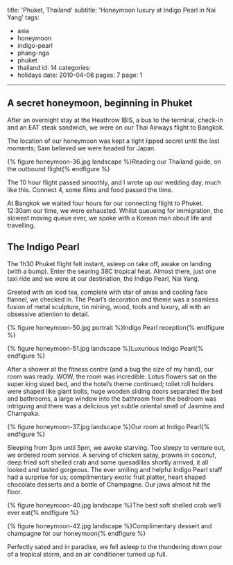 title: 'Phuket, Thailand'
subtitle: 'Honeymoon luxury at Indigo Pearl in Nai Yang'
tags:
  - asia
  - honeymoon
  - indigo-pearl
  - phang-nga
  - phuket
  - thailand
id: 14
categories:
  - holidays
date: 2010-04-06
pages: 7
page: 1
---

## A secret honeymoon, beginning in Phuket

After an overnight stay at the Heathrow IBIS, a bus to the terminal, check-in and an EAT steak sandwich, we were on our Thai Airways flight to Bangkok.

The location of our honeymoon was kept a tight lipped secret until the last moments; Sam believed we were headed for Japan.

{% figure honeymoon-36.jpg landscape %}Reading our Thailand guide, on the outbound flight{% endfigure %}

The 10 hour flight passed smoothly, and I wrote up our wedding day, much like this. Connect 4, some films and food passed the time.

At Bangkok we waited four hours for our connecting flight to Phuket. 12:30am our time, we were exhausted. Whilst queueing for immigration, the slowest moving queue ever, we spoke with a Korean man about life and travelling.

## The Indigo Pearl

The 1h30 Phuket flight felt instant, asleep on take off, awake on landing (with a bump). Enter the searing 38C tropical heat. Almost there, just one taxi ride and we were at our destination, the Indigo Pearl, Nai Yang.

Greeted with an iced tea, complete with star of anise and cooling face flannel, we checked in. The Pearl’s decoration and theme was a seamless fusion of metal sculpture, tin mining, wood, tools and luxury, all with an obsessive attention to detail.

{% figure honeymoon-50.jpg portrait %}Indigo Pearl reception{% endfigure %}

{% figure honeymoon-51.jpg landscape %}Luxurious Indigo Pearl{% endfigure %}

After a shower at the fitness centre (and a bug the size of my hand), our room was ready. WOW, the room was incredible. Lotus flowers sat on the super king sized bed, and the hotel’s theme continued; toilet roll holders were shaped like giant bolts, huge wooden sliding doors separated the bed and bathrooms, a large window into the bathroom from the bedroom was intriguing and there was a delicious yet subtle oriental smell of Jasmine and Champaka.

{% figure honeymoon-37.jpg landscape %}Our room at Indigo Pearl{% endfigure %}

Sleeping from 3pm until 5pm, we awoke starving. Too sleepy to venture out, we ordered room service. A serving of chicken satay, prawns in coconut, deep fried soft shelled crab and some quesadillas shortly arrived, it all looked and tasted gorgeous. The ever smiling and helpful Indigo Pearl staff had a surprise for us; complimentary exotic fruit platter, heart shaped chocolate desserts and a bottle of Champagne. Our jaws almost hit the floor.

{% figure honeymoon-40.jpg landscape %}The best soft shelled crab we’ll ever eat{% endfigure %}

{% figure honeymoon-42.jpg landscape %}Complimentary dessert and champagne for our honeymoon{% endfigure %}

Perfectly sated and in paradise, we fell asleep to the thundering down pour of a tropical storm, and an air conditioner turned up full.
